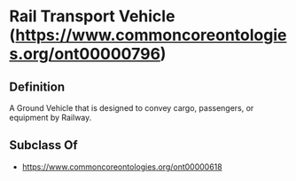 # Rail Transport Vehicle (https://www.commoncoreontologies.org/ont00000796)

## Definition
A Ground Vehicle that is designed to convey cargo, passengers, or equipment by Railway.

## Subclass Of
- https://www.commoncoreontologies.org/ont00000618

